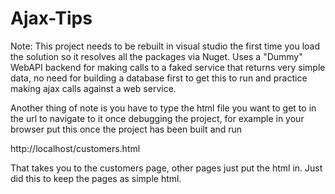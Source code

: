 Ajax-Tips
=========
Note: This project needs to be rebuilt in visual studio the first time you load the solution so it resolves all the packages via Nuget.
Uses a "Dummy" WebAPI backend for making calls to a faked service that returns very simple data, no need for building a database first to get this to run and practice making ajax calls against a web service.

Another thing of note is you have to type the html file you want to get to in the url to navigate to it once debugging the project, for example in your browser put this once the project has been built and run

http://localhost/customers.html

That takes you to the customers page, other pages just put the html in. Just did this to keep the pages as simple html.
